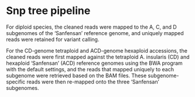 # Snp tree pipeline

For diploid species, the cleaned reads were mapped to the A, C, and D subgenomes of the ‘Sanfensan’ reference genome, and uniquely mapped reads were retained for variant calling. 

For the CD-genome tetraploid and ACD-genome hexaploid accessions, the cleaned reads were first mapped against the tetraploid A. insularis (CD) and hexaploid ‘Sanfensan’ (ACD) reference genomes using the BWA program with the default settings, and the reads that mapped uniquely to each subgenome were retrieved based on the BAM files. These subgenome-specific reads were then re-mapped onto the three ‘Sanfensan’ subgenomes.
